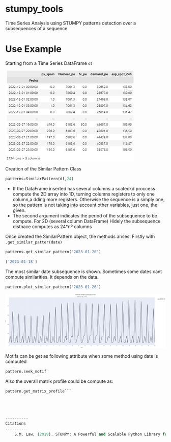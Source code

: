 # stumpy_tools
Time Series Analysis using STUMPY patterns detection over a subsequences of a sequence

# Use Example
Starting from a Time Series DataFrame `df`

![TimeSeriesDataFrame](imgs/df.jpg)

Creation of the Similar Pattern Class

```python
patterns=SimilarPattern(df,24)
```

- If the DataFrame inserted has several columns a scateckd proccess compute the 2D array into 1D, turning columns registers to only one column,a dding more registers. Otherwise the sequence is a simply one, so the pattern is not taking into account other variables, just one, the given. 
- The second argument indicates the period of the subsequence to be compute. For 2D (several column DataFrame) Hidely the subsequence distnace computes as 24*nº columns

Once created the SimilarPattern object, the methods arises. Firstly with `.get_similar_patter(date)`

```python 
patterns.get_similar_pattern('2023-01-26')
```

```python
['2023-01-18']
```


The most similar date subsequence is shown. Sometimes some dates cant compute similarities. It depends on the data. 

```python
pattern.plot_similar_pattern('2023-01-26')
```

![TimeSeriesDataFrame](imgs/plot.jpg)

Motifs can be get as following attribute when some method using date is computed

```python
pattern.seek_motif
```


Also the overall matrix profile could be compute as:

```python 
pattern.get_matrix_profile```




----------
Citations
----------
    S.M. Law, (2019). STUMPY: A Powerful and Scalable Python Library for Time Series Data Mining. Journal of Open Source Software, 4(39), 1504.








